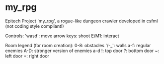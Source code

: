 # my_rpg
Epitech Project 'my_rpg', a rogue-like dungeon crawler developed in csfml (not coding style compliant!)

Controls:
'wasd': move
arrow keys: shoot
E/M1: interact

Room legend (for room creation):
0-8: obstacles
'/\-_[]()': walls
a-f: regular enemies
A-D: stronger version of enemies a-d
!: top door
?: bottom door
~: left door
=: right door
